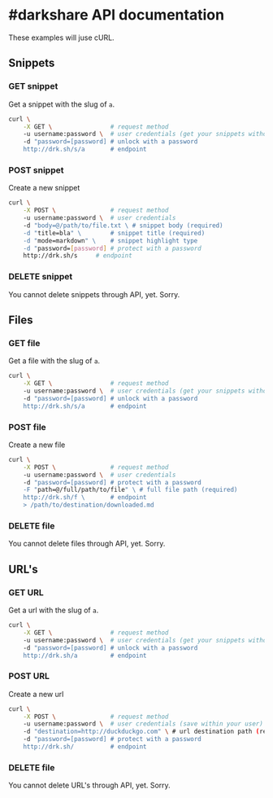 # #darkshare API documentation

These examples will juse cURL.

## Snippets

### GET snippet

Get a snippet with the slug of `a`.

```bash
curl \
	-X GET \                # request method
	-u username:password \  # user credentials (get your snippets without password)
	-d "password=[password] # unlock with a password
	http://drk.sh/s/a       # endpoint
``` 

### POST snippet 

Create a new snippet

```bash
curl \
	-X POST \               # request method
	-u username:password \  # user credentials
	-d "body=@/path/to/file.txt \ # snippet body (required)
	-d "title=bla" \        # snippet title (required)
	-d "mode=markdown" \    # snippet highlight type
	-d "password=[password] # protect with a password
	http://drk.sh/s     # endpoint
``` 

### DELETE snippet

You cannot delete snippets through API, yet. Sorry.

## Files

### GET file

Get a file with the slug of `a`.

```bash
curl \
	-X GET \                # request method
	-u username:password \  # user credentials (get your snippets without password)
	-d "password=[password] # unlock with a password
	http://drk.sh/s/a       # endpoint
``` 

### POST file

Create a new file

```bash
curl \
	-X POST \               # request method
	-u username:password \  # user credentials
	-d "password=[password] # protect with a password
	-F "path=@/full/path/to/file" \ # full file path (required)
	http://drk.sh/f \       # endpoint
	> /path/to/destination/downloaded.md
``` 

### DELETE file

You cannot delete files through API, yet. Sorry.

## URL's

### GET URL

Get a url with the slug of `a`.

```bash
curl \
	-X GET \                # request method
	-u username:password \  # user credentials (get your snippets without password)
	-d "password=[password] # unlock with a password
	http://drk.sh/a         # endpoint
``` 

### POST URL

Create a new url

```bash
curl \
	-X POST \               # request method
	-u username:password \  # user credentials (save within your user)
	-d "destination=http://duckduckgo.com" \ # url destination path (required)
	-d "password=[password] # protect with a password
	http://drk.sh/          # endpoint
``` 

### DELETE file

You cannot delete URL's through API, yet. Sorry.

